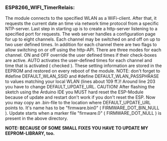 ### ESP8266_WIFI_TimerRelais:
The module connects to the specified WLAN as a WiFi-client. After that, it requests the current date an time via network time protocol from a specific NTP-server.
Last step in starting up is to create a http-server listening to a specified port for requests.
The web server handles a configuration page for up to eight channels. Each channel may be switched on and off on up to two user defined times.
In addition for each channel there are two flags to allow switching on or off using the http-API.
There are three modes for each channel. ON and OFF override the user defined times if their check-boxes are active.  AUTO activates the user-defined times for each channel and time that is activated ( checked ).
These setting information are stored in the EEPROM and restored on every reboot of the module.
NOTE: don't forget to #define DEFAULT_WLAN_SSID and #define DEFAULT_WLAN_PASSPHRASE to values matching your local WLAN (lines about 109 ff.)!
Around line 203 you have to change DEFAULT_UPDATE_URL.
CAUTION! After flashing the sketch using the Arduino IDE you MUST hard reset the ESP-Module because of update and restart don't work if you don't reset the ESP.
Now you may copy an .bin-file to the location where DEFAULT_UPDATE_URL points to. It's name has to be "firmware.bin0" ( FIRMWARE_DOT_BIN_NULL ).
Update starts when a marker file "firnware.0" ( FIRMWARE_DOT_NULL ) is present in the above directory.

**NOTE: BECAUSE OF SOME SMALL FIXES YOU HAVE TO UPDATE MY EEPROM-LIBRARY, too.**



